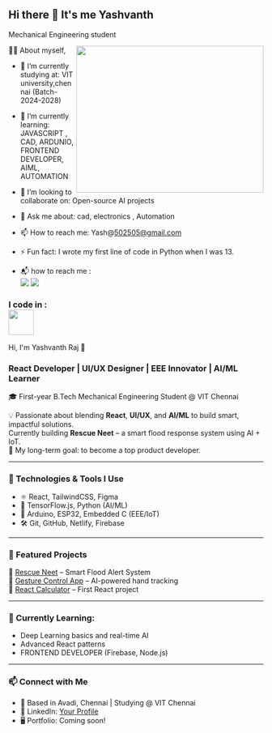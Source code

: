 ## Hi there 👋  It's me Yashvanth

Mechanical Engineering student 

<img align="right" width="370" height="290" src="https://www.mkgifs.com/wp-content/uploads/2023/05/Onigiri-Zoro-GIF.gif">

👨‍💻 About myself,
- 🔭 I’m currently studying at: VIT university,chennai (Batch-2024-2028)
- 🌱 I’m currently learning: JAVASCRIPT , CAD, ARDUNIO, FRONTEND DEVELOPER, AIML, AUTOMATION
- 👯 I’m looking to collaborate on: Open-source AI projects
- 💬 Ask me about: cad, electronics , Automation
- 📫 How to reach me: Yash@502505@gmail.com
- ⚡ Fun fact: I wrote my first line of code in Python when I was 13.

- 📬 how to reach me : <br  /> <img src="https://img.shields.io/badge/Gmail-D14836?style=for-the-badge&logo=gmail&logoColor=white" /> <img 
 src="https://img.shields.io/badge/LinkedIn-0077B5?style=for-the-badge&logo=linkedin&logoColor=white"/> 

### I code in :<br /> <img height ="50" width="50" src="https://img.icons8.com/?size=100&id=13441&format=png&color=000000"/>
 Hi, I'm Yashvanth Raj 👋  
### React Developer | UI/UX Designer | EEE Innovator | AI/ML Learner  
🎓 First-year B.Tech Mechanical Engineering Student @ VIT Chennai

💡 Passionate about blending **React**, **UI/UX**, and **AI/ML** to build smart, impactful solutions.  
Currently building **Rescue Neet** – a smart flood response system using AI + IoT.  
🎯 My long-term goal: to become a top product developer.

---

### 🔧 Technologies & Tools I Use
- ⚛️ React, TailwindCSS, Figma
- 🤖 TensorFlow.js, Python (AI/ML)
- 🔌 Arduino, ESP32, Embedded C (EEE/IoT)
- 🛠️ Git, GitHub, Netlify, Firebase

---

### 📂 Featured Projects
🚀 [Rescue Neet](https://github.com/YOUR_USERNAME/rescue-neet) – Smart Flood Alert System  
💬 [Gesture Control App](https://github.com/YOUR_USERNAME/gesture-control) – AI-powered hand tracking  
🧮 [React Calculator](https://github.com/YOUR_USERNAME/react-calculator) – First React project

---

### 🌱 Currently Learning:
- Deep Learning basics and real-time AI
- Advanced React patterns
- FRONTEND DEVELOPER (Firebase, Node.js)

---

### 📫 Connect with Me
- 📍 Based in Avadi, Chennai | Studying @ VIT Chennai
- 🔗 LinkedIn: [Your Profile](https://linkedin.com/in/YOUR_LINK)
- 🖥️ Portfolio: Coming soon!
   
  
  

